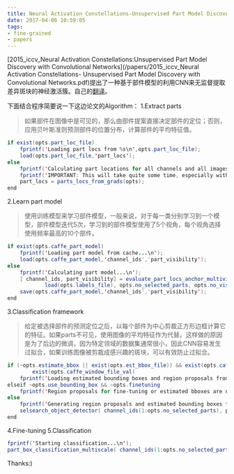 ```yaml
---
title: Neural Activation Constellations-Unsupervised Part Model Discovery with Convolutional Networks
date: 2017-04-06 10:59:05
tags:
- fine-grained
- papers
---
```

[2015_iccv_Neural Activation Constellations:Unsupervised Part Model Discovery with Convolutional Networks](/papers/2015_iccv_Neural Activation Constellations- Unsupervised Part Model Discovery with Convolutional Networks.pdf)提出了一种基于部件模型的利用CNN来无监督提取差异斑块的神经激活簇。自己的[翻译](/papers/page3.pdf)。

<!-- more -->
下面结合程序简要说一下这边论文的Algorithm：
1.Extract parts
> 如果部件在图像中是可见的，那么由部件提案直接决定部件的定位；否则，应用贝叶斯准则预测部件的位置分布，计算部件的平均特征值。
```java
if exist(opts.part_loc_file)
    fprintf('Loading part locs from %s\n',opts.part_loc_file);
    load(opts.part_loc_file,'part_locs');
else
    fprintf('Calculating part locations for all channels and all images...\n');
    fprintf('IMPORTANT: This will take quite some time, especially with large nets like VGG19\n' );
    part_locs = parts_locs_from_grads(opts);
end
```
2.Learn part model
> 使用训练模型来学习部件模型，一般来说，对于每一类分别学习到一个模型，部件模型迭代5次，学习到的部件模型使用了5个视角，每个视角选择使用频率最高的10个部件。
```java
if exist(opts.caffe_part_model)
    fprintf('Loading part model from cache...\n');
    load(opts.caffe_part_model,'channel_ids','part_visibility');
else
    fprintf('Calculating part model...\n');
    [ channel_ids, part_visibility] = evaluate_part_locs_anchor_multiview(part_locs, load(opts.tr_ID_file), ...
            load(opts.labels_file), opts.no_selected_parts, opts.no_visible_parts, opts.view_count, opts.iterations);
    save(opts.caffe_part_model,'channel_ids','part_visibility');
end
```
3.Classification framework
> 给定被选择部件的预测定位之后，以每个部件为中心剪裁正方形边框计算它的特征。如果parts不可见，使用图像的平均特征作为代替。这样做的原因是为了后边的微调，因为特定领域的数据集通常很小，因此CNN容易发生过拟合，如果训练图像被剪裁成感兴趣的斑块，可以有效防止过拟合。
```java
if (~opts.estimate_bbox || exist(opts.est_bbox_file)) && exist(opts.caffe_window_file_train) && ...
        exist(opts.caffe_window_file_val)
    fprintf('Loading estimated bounding boxes and region proposals from disk...\n');
elseif ~opts.use_bounding_box && ~opts.finetuning
    fprintf('Region proposals for fine-tuning or estimated bboxes are not needed, skipping...\n');
else
    fprintf('Generating region proposals and estimated bounding boxes for CNN finetuning...\n');
    selsearch_object_detector( channel_ids(1:opts.no_selected_parts), part_locs, part_visibility, opts );
end
```
4.Fine-tuning
5.Classification
```java
fprintf('Starting classification...\n');
part_box_classification_multiscale( channel_ids(1:opts.no_selected_parts), part_locs, opts );
```
Thanks:)
